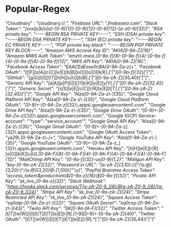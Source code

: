 # Popular-Regex
"Cloudinary"  : "cloudinary://.*",
	"Firebase URL": ".*firebaseio\.com",
	"Slack Token": "(xox[p|b|o|a]-[0-9]{12}-[0-9]{12}-[0-9]{12}-[a-z0-9]{32})",
    	"RSA private key": "-----BEGIN RSA PRIVATE KEY-----",
    	"SSH (DSA) private key": "-----BEGIN DSA PRIVATE KEY-----",
    	"SSH (EC) private key": "-----BEGIN EC PRIVATE KEY-----",
    	"PGP private key block": "-----BEGIN PGP PRIVATE KEY BLOCK-----",
    	"Amazon AWS Access Key ID": "AKIA[0-9A-Z]{16}",
    	"Amazon MWS Auth Token": "amzn\\.mws\\.[0-9a-f]{8}-[0-9a-f]{4}-[0-9a-f]{4}-[0-9a-f]{4}-[0-9a-f]{12}",
    	"AWS API Key": "AKIA[0-9A-Z]{16}",
    	"Facebook Access Token": "EAACEdEose0cBA[0-9A-Za-z]+",
    	"Facebook OAuth": "[f|F][a|A][c|C][e|E][b|B][o|O][o|O][k|K].*['|\"][0-9a-f]{32}['|\"]",
    	"GitHub": "[g|G][i|I][t|T][h|H][u|U][b|B].*['|\"][0-9a-zA-Z]{35,40}['|\"]",
    	"Generic API Key": "[a|A][p|P][i|I][_]?[k|K][e|E][y|Y].*['|\"][0-9a-zA-Z]{32,45}['|\"]",
    	"Generic Secret": "[s|S][e|E][c|C][r|R][e|E][t|T].*['|\"][0-9a-zA-Z]{32,45}['|\"]",
    	"Google API Key": "AIza[0-9A-Za-z\\-_]{35}",
    	"Google Cloud Platform API Key": "AIza[0-9A-Za-z\\-_]{35}",
    	"Google Cloud Platform OAuth": "[0-9]+-[0-9A-Za-z_]{32}\\.apps\\.googleusercontent\\.com",
    	"Google Drive API Key": "AIza[0-9A-Za-z\\-_]{35}",
    	"Google Drive OAuth": "[0-9]+-[0-9A-Za-z_]{32}\\.apps\\.googleusercontent\\.com",
    	"Google (GCP) Service-account": "\"type\": \"service_account\"",
    	"Google Gmail API Key": "AIza[0-9A-Za-z\\-_]{35}",
    	"Google Gmail OAuth": "[0-9]+-[0-9A-Za-z_]{32}\\.apps\\.googleusercontent\\.com",
    	"Google OAuth Access Token": "ya29\\.[0-9A-Za-z\\-_]+",
    	"Google YouTube API Key": "AIza[0-9A-Za-z\\-_]{35}",
    	"Google YouTube OAuth": "[0-9]+-[0-9A-Za-z_]{32}\\.apps\\.googleusercontent\\.com",
    	"Heroku API Key": "[h|H][e|E][r|R][o|O][k|K][u|U].*[0-9A-F]{8}-[0-9A-F]{4}-[0-9A-F]{4}-[0-9A-F]{4}-[0-9A-F]{12}",
    	"MailChimp API Key": "[0-9a-f]{32}-us[0-9]{1,2}",
    	"Mailgun API Key": "key-[0-9a-zA-Z]{32}",
    	"Password in URL": "[a-zA-Z]{3,10}://[^/\\s:@]{3,20}:[^/\\s:@]{3,20}@.{1,100}[\"'\\s]",
    	"PayPal Braintree Access Token": "access_token\\$production\\$[0-9a-z]{16}\\$[0-9a-f]{32}",
    	"Picatic API Key": "sk_live_[0-9a-z]{32}",
    	"Slack Webhook": "https://hooks.slack.com/services/T[a-zA-Z0-9_]{8}/B[a-zA-Z0-9_]{8}/[a-zA-Z0-9_]{24}",
    	"Stripe API Key": "sk_live_[0-9a-zA-Z]{24}",
    	"Stripe Restricted API Key": "rk_live_[0-9a-zA-Z]{24}",
    	"Square Access Token": "sq0atp-[0-9A-Za-z\\-_]{22}",
    	"Square OAuth Secret": "sq0csp-[0-9A-Za-z\\-_]{43}",
    	"Twilio API Key": "SK[0-9a-fA-F]{32}",
    	"Twitter Access Token": "[t|T][w|W][i|I][t|T][t|T][e|E][r|R].*[1-9][0-9]+-[0-9a-zA-Z]{40}",
    	"Twitter OAuth": "[t|T][w|W][i|I][t|T][t|T][e|E][r|R].*['|\"][0-9a-zA-Z]{35,44}['|\"]"
